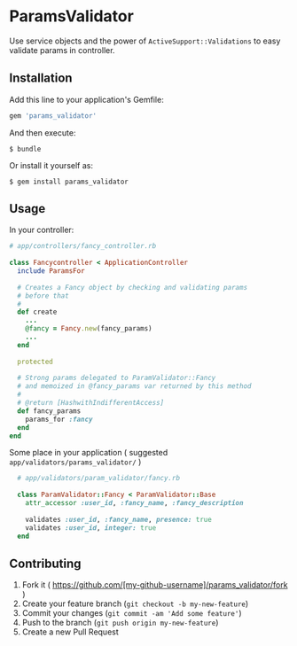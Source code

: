 # ParamsValidator

Use service objects and the power of `ActiveSupport::Validations` to easy validate params in controller.

## Installation

Add this line to your application's Gemfile:

```ruby
gem 'params_validator'
```

And then execute:

    $ bundle

Or install it yourself as:

    $ gem install params_validator

## Usage

In your controller:

```Ruby
# app/controllers/fancy_controller.rb
 
class Fancycontroller < ApplicationController
  include ParamsFor
  
  # Creates a Fancy object by checking and validating params 
  # before that
  #
  def create
    ...
    @fancy = Fancy.new(fancy_params)
    ...
  end
  
  protected
  
  # Strong params delegated to ParamValidator::Fancy
  # and memoized in @fancy_params var returned by this method
  #
  # @return [HashwithIndifferentAccess]
  def fancy_params
    params_for :fancy
  end
end
```

Some place in your application ( suggested `app/validators/params_validator/` )

```Ruby
  # app/validators/param_validator/fancy.rb
 
  class ParamValidator::Fancy < ParamValidator::Base
    attr_accessor :user_id, :fancy_name, :fancy_description
    
    validates :user_id, :fancy_name, presence: true
    validates :user_id, integer: true
  end
```

## Contributing

1. Fork it ( https://github.com/[my-github-username]/params_validator/fork )
2. Create your feature branch (`git checkout -b my-new-feature`)
3. Commit your changes (`git commit -am 'Add some feature'`)
4. Push to the branch (`git push origin my-new-feature`)
5. Create a new Pull Request

